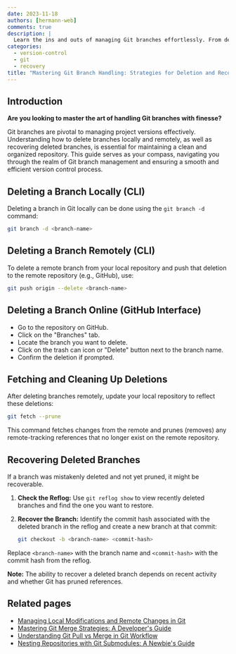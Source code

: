 ```yaml
---
date: 2023-11-18
authors: [hermann-web]
comments: true
description: |
  Learn the ins and outs of managing Git branches effortlessly. From deleting branches locally and on remote repositories to recovering mistakenly deleted branches, this guide equips you with essential Git branch handling techniques, ensuring a streamlined version control workflow.
categories:
  - version-control
  - git
  - recovery
title: "Mastering Git Branch Handling: Strategies for Deletion and Recovery"
---
```


<!-- # Managing Branches in Git: Deletion and Recovery -->

## Introduction

__Are you looking to master the art of handling Git branches with finesse?__

Git branches are pivotal to managing project versions effectively. Understanding how to delete branches locally and remotely, as well as recovering deleted branches, is essential for maintaining a clean and organized repository. This guide serves as your compass, navigating you through the realm of Git branch management and ensuring a smooth and efficient version control process.

<!-- Branches in Git are crucial for development but can clutter your repository if not managed properly. Learn how to delete branches locally and remotely, recover deleted branches, and clean up references. -->

## Deleting a Branch Locally (CLI)

Deleting a branch in Git locally can be done using the `git branch -d` command:

```bash
git branch -d <branch-name>
```

<!-- more -->

## Deleting a Branch Remotely (CLI)

To delete a remote branch from your local repository and push that deletion to the remote repository (e.g., GitHub), use:

```bash
git push origin --delete <branch-name>
```

## Deleting a Branch Online (GitHub Interface)

- Go to the repository on GitHub.
- Click on the "Branches" tab.
- Locate the branch you want to delete.
- Click on the trash can icon or "Delete" button next to the branch name.
- Confirm the deletion if prompted.

## Fetching and Cleaning Up Deletions

After deleting branches remotely, update your local repository to reflect these deletions:

```bash
git fetch --prune
```

This command fetches changes from the remote and prunes (removes) any remote-tracking references that no longer exist on the remote repository.

## Recovering Deleted Branches

If a branch was mistakenly deleted and not yet pruned, it might be recoverable.

1. __Check the Reflog:__
   Use `git reflog show` to view recently deleted branches and find the one you want to restore.

2. __Recover the Branch:__
   Identify the commit hash associated with the deleted branch in the reflog and create a new branch at that commit:

   ```bash
   git checkout -b <branch-name> <commit-hash>
   ```

Replace `<branch-name>` with the branch name and `<commit-hash>` with the commit hash from the reflog.

__Note:__ The ability to recover a deleted branch depends on recent activity and whether Git has pruned references.

## Related pages

- [Managing Local Modifications and Remote Changes in Git](./pull-changes-with-conflicts.md)
- [Mastering Git Merge Strategies: A Developer's Guide](./sync-branches-with-conflicts.md)
- [Understanding Git Pull vs Merge in Git Workflow](./git-pull-vs-git-merge-equivalence.md)
- [Nesting Repositories with Git Submodules: A Newbie's Guide](./git-submodules.md)
